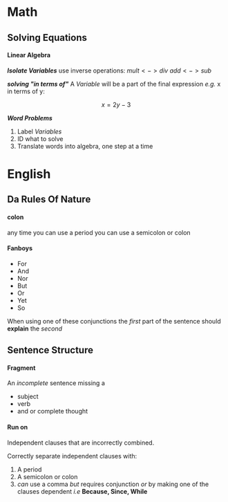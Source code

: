 # Math
## Solving Equations
#### Linear Algebra
___Isolate Variables___
use inverse operations:
$mult <-> div$
$add <-> sub$


___solving "in terms of"___
A _Variable_ will be a part of the final expression
_e.g._ x in terms of y:

$$x = 2y-3$$


___Word Problems___
1) Label _Variables_
2) ID what to solve
3) Translate words into algebra, one step at a time 

# English
## Da Rules Of Nature
#### colon
any time you can use a period you can use a semicolon or colon

#### Fanboys
-	For
-	And
-	Nor
-	But
-	Or 
-	Yet
-	So

When using one of these conjunctions the _first_ part of the sentence should __explain__ the _second_
## Sentence Structure
#### Fragment
An _incomplete_ sentence missing a 
- subject
- verb 
- and or complete thought

#### Run on
Independent clauses that are incorrectly combined.

Correctly separate independent
clauses with:
1)	A period
2)	A semicolon or colon 
3)	_can_ use a comma _but_ requires conjunction _or_ by making one of the clauses dependent _i.e_ __Because, Since, While__

